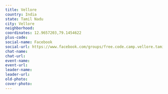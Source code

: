 ```yaml
---
title: Vellore
country: India
state: Tamil Nadu
city: Vellore
neighborhood: 
coordinates: 12.9657203,79.1454622
plus-code:
social-name: Facebook
social-url: https://www.facebook.com/groups/free.code.camp.vellore.tamilnadu
chat-name:
chat-url:
event-name:
event-url:
leader-name:
leader-url:
old-photo: 
cover-photo:
---
```

